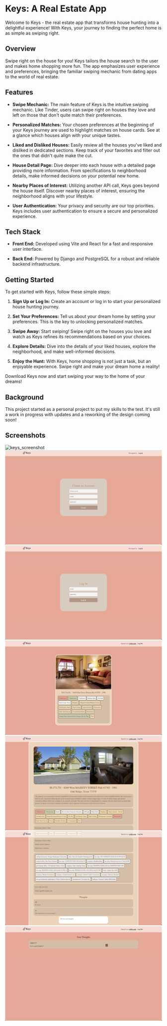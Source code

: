 # Keys: A Real Estate App

Welcome to Keys - the real estate app that transforms house hunting into a delightful experience! With Keys, your journey to finding the perfect home is as simple as swiping right.

## Overview

Swipe right on the house for you! Keys tailors the house search to the user and makes home shopping more fun. The app emphasizes user experience and preferences, bringing the familiar swiping mechanic from dating apps to the world of real estate.

## Features

- **Swipe Mechanic:** The main feature of Keys is the intuitive swiping mechanic. Like Tinder, users can swipe right on houses they love and left on those that don't quite match their preferences.

- **Personalized Matches:** Your chosen preferences at the beginning of your Keys journey are used to highlight matches on house cards. See at a glance which houses align with your unique tastes.

- **Liked and Disliked Houses:** Easily review all the houses you've liked and disliked in dedicated sections. Keep track of your favorites and filter out the ones that didn't quite make the cut.

- **House Detail Page:** Dive deeper into each house with a detailed page providing more information. From specifications to neighborhood details, make informed decisions on your potential new home.

- **Nearby Places of Interest:** Utilizing another API call, Keys goes beyond the house itself. Discover nearby places of interest, ensuring the neighborhood aligns with your lifestyle.

- **User Authentication:** Your privacy and security are our top priorities. Keys includes user authentication to ensure a secure and personalized experience.

## Tech Stack

- **Front End:** Developed using Vite and React for a fast and responsive user interface.

- **Back End:** Powered by Django and PostgreSQL for a robust and reliable backend infrastructure.

## Getting Started

To get started with Keys, follow these simple steps:

1. **Sign Up or Log In:** Create an account or log in to start your personalized house hunting journey.

2. **Set Your Preferences:** Tell us about your dream home by setting your preferences. This is the key to unlocking personalized matches.

3. **Swipe Away:** Start swiping! Swipe right on the houses you love and watch as Keys refines its recommendations based on your choices.

4. **Explore Details:** Dive into the details of your liked houses, explore the neighborhood, and make well-informed decisions.

5. **Enjoy the Hunt:** With Keys, home shopping is not just a task, but an enjoyable experience. Swipe right and make your dream home a reality!

Download Keys now and start swiping your way to the home of your dreams!

## Background

This project started as a personal project to put my skills to the test. It's still a work in progress with updates and a reworking of the design coming soon!

## Screenshots

![keys_screenshot](./keys_screenshots/Landing.png "Keys Landing Page")
![keys_screenshot](./keys_screenshots/Signup.png "Keys Sign Up Page")
![keys_screenshot](./keys_screenshots/login.png "Keys Log In Page")
![keys_screenshot](./keys_screenshots/houseswiping.png "Keys House Swiping Page")
![keys_screenshot](./keys_screenshots/housedetails1.png "Keys House Details 1 Page")
![keys_screenshot](./keys_screenshots/housedetails2.png "Keys House Details 2 Page")
![keys_screenshot](./keys_screenshots/personalthoughts.png "Keys Personal Thoughts Page")


